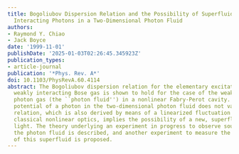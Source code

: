 ```yaml
---
title: Bogoliubov Dispersion Relation and the Possibility of Superfluidity for Weakly
  Interacting Photons in a Two-Dimensional Photon Fluid
authors:
- Raymond Y. Chiao
- Jack Boyce
date: '1999-11-01'
publishDate: '2025-01-03T02:26:45.345923Z'
publication_types:
- article-journal
publication: '*Phys. Rev. A*'
doi: 10.1103/PhysRevA.60.4114
abstract: The Bogoliubov dispersion relation for the elementary excitations of the
  weakly interacting Bose gas is shown to hold for the case of the weakly interacting
  photon gas (the ``photon fluid'') in a nonlinear Fabry-Perot cavity. The chemical
  potential of a photon in the two-dimensional photon fluid does not vanish. The Bogoliubov
  relation, which is also derived by means of a linearized fluctuation analysis in
  classical nonlinear optics, implies the possibility of a new, superfluid state of
  light. The theory underlying an experiment in progress to observe sound waves in
  the photon fluid is described, and another experiment to measure the critical velocity
  of this superfluid is proposed.
---
```

